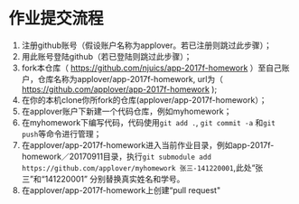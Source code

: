 # 作业提交流程

1. 注册github账号（假设账户名称为applover。若已注册则跳过此步骤）；
2. 用此账号登陆github（若已登陆则跳过此步骤）；
3. fork本仓库（ https://github.com/njuics/app-2017f-homework ）至自己账户，仓库名称为applover/app-2017f-homework, url为（ https://github.com/applover/app-2017f-homework );
4. 在你的本机clone你所fork的仓库(applover/app-2017f-homework）；
5. 在applover账户下新建一个代码仓库，例如myhomework；
6. 在myhomework下编写代码，代码使用`git add .`, `git commit -a` 和`git push`等命令进行管理；
7. 在applover/app-2017f-homework进入当前作业目录，例如app-2017f-homework／20170911目录，执行`git submodule add https://github.com/applover/myhomework 张三-141220001`,此处“张三”和“141220001” 分别替换真实姓名和学号。
8. 在applover/app-2017f-homework上创建“pull request"
